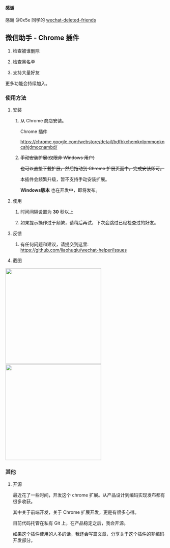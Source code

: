 #### 感谢

感谢 @0x5e 同学的 [wechat-deleted-friends](https://github.com/0x5e/wechat-deleted-friends)

## 微信助手 - Chrome 插件

1.  检查被谁删除

2.  检查黑名单

3.  支持大量好友

更多功能会持续加入。

### 使用方法

1. 安装

    1. 从 Chrome 商店安装。
    
        Chrome 插件
    
        https://chrome.google.com/webstore/detail/bdfbkchemknlpmmopkncahjdmocnambd/
    
    2. ~~手动安装扩展(仅限非 Windows 用户)~~
    
        ~~也可以直接下载扩展，然后拖动到 Chrome 扩展页面中，完成安装即可。~~ 

        本插件会频繁升级，暂不支持手动安装扩展。

        **Windows版本** 也在开发中，即将发布。

2.  使用
    
    1.  时间间隔设置为 **30** 秒以上

    2.  如果提示操作过于频繁，请稍后再试，下次会跳过已经检查过的好友。

3.  反馈

    1.  有任何问题和建议，请提交到这里: https://github.com/liaohuqiu/wechat-helper/issues


4.  截图

<div><img src='https://raw.githubusercontent.com/liaohuqiu/wechat-helper/master/art/1.png' width="300px" style='border: #f1f1f1 solid 1px'/></div>

<div><img src='https://raw.githubusercontent.com/liaohuqiu/wechat-helper/master/art/2.png' width="300px" style='border: #f1f1f1 solid 1px'/></div>

### 其他

1. 开源

    最近花了一些时间，开发这个 chrome 扩展。从产品设计到编码实现发布都有很多收获。
    
    其中关于前端开发，关于 Chrome 扩展开发，更是有很多心得。
    
    目前代码托管在私有 Git 上，在产品稳定之后，我会开源。
    
    如果这个插件使用的人多的话，我还会写篇文章，分享关于这个插件的非编码开发部分。
